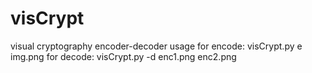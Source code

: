 # visCrypt
visual cryptography encoder-decoder
          usage 
for encode: visCrypt.py e img.png
for decode: visCrypt.py -d enc1.png enc2.png
